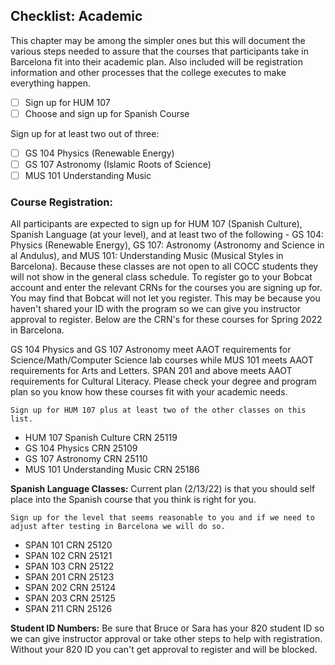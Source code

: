 ## Checklist: Academic

This chapter may be among the simpler ones but this will document the various steps needed to assure that the courses that participants take in Barcelona fit into their academic plan. Also included will be registration information and other processes that the college executes to make everything happen.

- [ ] Sign up for HUM 107
- [ ] Choose and sign up for Spanish Course

Sign up for at least two out of three:
- [ ] GS 104 Physics (Renewable Energy)
- [ ] GS 107 Astronomy (Islamic Roots of Science)
- [ ] MUS 101 Understanding Music

### Course Registration:

All participants are expected to sign up for HUM 107 (Spanish Culture), Spanish Language (at your level), and at least two of the following - GS 104: Physics (Renewable Energy), GS 107: Astronomy (Astronomy and Science in al Andulus), and MUS 101: Understanding Music (Musical Styles in Barcelona). Because these classes are not open to all COCC students they will not show in the general class schedule. To register go to your Bobcat account and enter the relevant CRNs for the courses you are signing up for. You may find that Bobcat will not let you register. This may be because you haven't shared your ID with the program so we can give you instructor approval to register. Below are the CRN's for these courses for Spring 2022 in Barcelona.

GS 104 Physics and GS 107 Astronomy meet AAOT requirements for Science/Math/Computer Science lab courses while MUS 101 meets AAOT requirements for Arts and Letters. SPAN 201 and above meets AAOT requirements for Cultural Literacy. Please check your degree and program plan so you know how these courses fit with your academic needs.

```{admonition} Checklist Item 
Sign up for HUM 107 plus at least two of the other classes on this list.
```

* HUM 107 Spanish Culture CRN 25119
* GS 104 Physics CRN 25109
* GS 107 Astronomy CRN 25110
* MUS 101 Understanding Music CRN 25186

**Spanish Language Classes:** Current plan (2/13/22) is that you should self place into the Spanish course that you think is right for you.  

```{admonition} Checklist Item 
Sign up for the level that seems reasonable to you and if we need to adjust after testing in Barcelona we will do so.
```

* SPAN 101 CRN 25120
* SPAN 102 CRN 25121
* SPAN 103 CRN 25122
* SPAN 201 CRN 25123
* SPAN 202 CRN 25124
* SPAN 203 CRN 25125
* SPAN 211 CRN 25126

**Student ID Numbers:** Be sure that Bruce or Sara has your 820 student ID so we can give instructor approval or take other steps to help with registration. Without your 820 ID you can't get approval to register and will be blocked.
